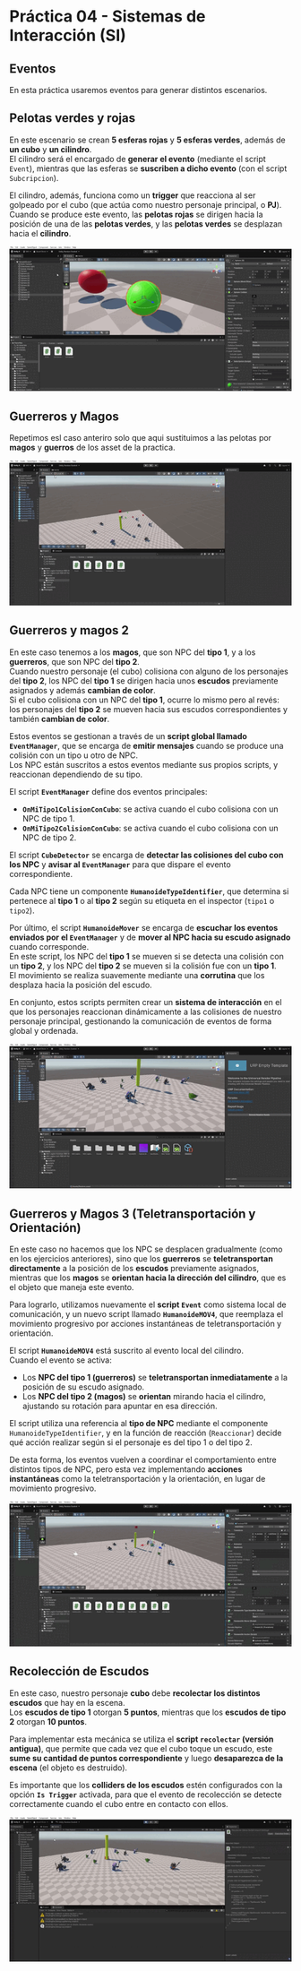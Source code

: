 # Práctica 04 - Sistemas de Interacción (SI)

## Eventos
En esta práctica usaremos eventos para generar distintos escenarios.

## Pelotas verdes y rojas
En este escenario se crean **5 esferas rojas** y **5 esferas verdes**, además de **un cubo** y **un cilindro**.  
El cilindro será el encargado de **generar el evento** (mediante el script `Event`), mientras que las esferas se **suscriben a dicho evento** (con el script `Subcripcion`).

El cilindro, además, funciona como un **trigger** que reacciona al ser golpeado por el cubo (que actúa como nuestro personaje principal, o **PJ**).  
Cuando se produce este evento, las **pelotas rojas** se dirigen hacia la posición de una de las **pelotas verdes**, y las **pelotas verdes** se desplazan hacia el **cilindro**.

![gif1](./videos_escenarios/Practica4-ejer1.gif)

## Guerreros y Magos 
  Repetimos esl caso anteriro solo que aqui sustituimos a las pelotas por **magos** y **guerros** de los asset de la practica.

  ![gif2](./videos_escenarios/Practica4-ejer2.gif)

## Guerreros y magos 2

En este caso tenemos a los **magos**, que son NPC del **tipo 1**, y a los **guerreros**, que son NPC del **tipo 2**.  
Cuando nuestro personaje (el cubo) colisiona con alguno de los personajes del **tipo 2**, los NPC del **tipo 1** se dirigen hacia unos **escudos** previamente asignados y además **cambian de color**.  
Si el cubo colisiona con un NPC del **tipo 1**, ocurre lo mismo pero al revés: los personajes del **tipo 2** se mueven hacia sus escudos correspondientes y también **cambian de color**.

Estos eventos se gestionan a través de un **script global llamado `EventManager`**, que se encarga de **emitir mensajes** cuando se produce una colisión con un tipo u otro de NPC.  
Los NPC están suscritos a estos eventos mediante sus propios scripts, y reaccionan dependiendo de su tipo.

El script **`EventManager`** define dos eventos principales:

- **`OnMiTipo1ColisionConCubo`**: se activa cuando el cubo colisiona con un NPC de tipo 1.  
- **`OnMiTipo2ColisionConCubo`**: se activa cuando el cubo colisiona con un NPC de tipo 2.  

El script **`CubeDetector`** se encarga de **detectar las colisiones del cubo con los NPC** y **avisar al `EventManager`** para que dispare el evento correspondiente.

Cada NPC tiene un componente **`HumanoideTypeIdentifier`**, que determina si pertenece al **tipo 1** o al **tipo 2** según su etiqueta en el inspector (`tipo1` o `tipo2`).

Por último, el script **`HumanoideMover`** se encarga de **escuchar los eventos enviados por el `EventManager`** y de **mover al NPC hacia su escudo asignado** cuando corresponde.  
En este script, los NPC del **tipo 1** se mueven si se detecta una colisión con un **tipo 2**, y los NPC del **tipo 2** se mueven si la colisión fue con un **tipo 1**.  
El movimiento se realiza suavemente mediante una **corrutina** que los desplaza hacia la posición del escudo.

En conjunto, estos scripts permiten crear un **sistema de interacción** en el que los personajes reaccionan dinámicamente a las colisiones de nuestro personaje principal, gestionando la comunicación de eventos de forma global y ordenada.

![gif3](./videos_escenarios/Practica4-ejer3.gif)

## Guerreros y Magos 3 (Teletransportación y Orientación)

En este caso no hacemos que los NPC se desplacen gradualmente (como en los ejercicios anteriores), sino que los **guerreros** se **teletransportan directamente** a la posición de los **escudos** previamente asignados, mientras que los **magos** se **orientan hacia la dirección del cilindro**, que es el objeto que maneja este evento.

Para lograrlo, utilizamos nuevamente el **script `Event`** como sistema local de comunicación, y un nuevo script llamado **`HumanoideMOV4`**, que reemplaza el movimiento progresivo por acciones instantáneas de teletransportación y orientación.

El script **`HumanoideMOV4`** está suscrito al evento local del cilindro.  
Cuando el evento se activa:

- Los **NPC del tipo 1 (guerreros)** se **teletransportan inmediatamente** a la posición de su escudo asignado.  
- Los **NPC del tipo 2 (magos)** se **orientan** mirando hacia el cilindro, ajustando su rotación para apuntar en esa dirección.

El script utiliza una referencia al **tipo de NPC** mediante el componente `HumanoideTypeIdentifier`, y en la función de reacción (`Reaccionar`) decide qué acción realizar según si el personaje es del tipo 1 o del tipo 2.

De esta forma, los eventos vuelven a coordinar el comportamiento entre distintos tipos de NPC, pero esta vez implementando **acciones instantáneas** como la teletransportación y la orientación, en lugar de movimiento progresivo.

![gif4](./videos_escenarios/Practica4-ejer4.gif)

## Recolección de Escudos

En este caso, nuestro personaje **cubo** debe **recolectar los distintos escudos** que hay en la escena.  
Los **escudos de tipo 1** otorgan **5 puntos**, mientras que los **escudos de tipo 2** otorgan **10 puntos**.

Para implementar esta mecánica se utiliza el **script `recolectar` (versión antigua)**, que permite que cada vez que el cubo toque un escudo, este **sume su cantidad de puntos correspondiente** y luego **desaparezca de la escena** (el objeto es destruido).

Es importante que los **colliders de los escudos** estén configurados con la opción **`Is Trigger`** activada, para que el evento de recolección se detecte correctamente cuando el cubo entre en contacto con ellos.

![gif5](./videos_escenarios/Practica4-ejer5.gif)

  



